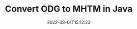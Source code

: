 ---
############################# Static ############################
layout: "auto-gen-conversion"
date: 2022-03-01T15:12:22
draft: false
otherformats: bmp dcm emf emz gif ico jp2 jpeg jpg png pps ppsx ppt pptx psb psd svg svgz tga tif tiff webp wmf wmz
breadcrumb: ODG to MHTM in Java

############################# Head ############################
head_title: "ODG to MHTM Converter in Java"
head_description: "Convert ODG to MHTM in Java using a few lines of code. Use the GroupDocs Document Conversion API to convert over 160 file formats."

############################# Header ############################
title: "Convert ODG to MHTM in Java"
description: "ODG to MHTM conversion with a few lines of Java code"
bg_image: "https://cms.admin.containerize.com/templates/aspose/App_Themes/V3/images/bg/header1.png"
bg_overlay: false
button:
    enable: true

############################# SubMenu ############################
submenu:
    enable: true

    left:
        img_alt: "GroupDocs.Conversion for Java"
        image: "https://cms.admin.containerize.com/templates/groupdocs/images/product-logos/90x90-noborder/groupdocs-conversion-java.png"
        product: "GroupDocs.Conversion"
        platform: "Java"



############################# About ############################
about:
    enable: true
    title: "About GroupDocs.Conversion for Java API"
    content: |
        [GroupDocs.Conversion for Java](https://products.groupdocs.com/conversion/java/) can be used to convert Microsoft Word, Excel, PowerPoint, PDF, Visio and other formats. GroupDocs.Conversion is a standalone API that is suitable for back-end and internal systems where high performance is required. It does not depend on any software such as Microsoft or Open Office.
    

overview:
    enable: true
    content: |
        Convert your ODG files to MHTM in Java easily. You can use just a couple of Java code lines in any platform of your choice like - Windows, Linux, macOS.
        You can try ODG to MHTM conversion for free and evaluate conversion results quality.  Along with simple file conversion scenarios you can try more advanced options for loading source ODG file and for saving output MHTM result. 
        
        For example, for the source ODG file you may use the following load options:

        * auto-detect file format;
        * specify password for protected files (if file format supports it);
        * replace missing fonts to preserve document appearance.
        
        There are also advanced convert options for the MHTM file:

        * convert specific document page or page range;
        * add a watermark to the converted MHTM file and many more.

        Once conversion is completed you can save your MHTM file to the local file path or any third-party storage like FTP, Amazon S3, Google Drive, Dropbox etc. Please note - to convert ODG to MHTM there is no need for any additional software installed - like MS Office, Open Office, Adobe Acrobat Reader etc.


############################# Steps ############################
steps:
    enable: true
    title_left: "Steps to convert ODG to MHTM in Java"
    content_left: |
        [GroupDocs.Conversion for Java](https://products.groupdocs.com/conversion/java/) makes it easy for developers to convert a ODG file to MHTM with a few lines of code.
        
        * Create an instance of the Converter class and provide the file ODG with the full path
        * Create and set ConvertOptions for MHTM type.
        * Call the Converter.Convert method and pass the full path and format (MHTM) as a parameter

    title_right: "System Requirements"
    content_right: |
        Basic conversion with GroupDocs.Conversion for Java can be done in just a few simple steps. Our APIs are supported on all major platforms and operating systems. Before executing the code below, make sure you have the following prerequisites installed on your system.

        * Operating systems: Microsoft Windows, Linux, MacOS
        * Development environments: NetBeans, Intellij IDEA, Eclipse, etc.
        * Java runtime: J2SE 6.0 and above
        * Get the latest GroupDocs.Conversion for Java from [Maven](https://repository.groupdocs.com/webapp/#/artifacts/browse/tree/General/repo/com/groupdocs/groupdocs-conversion)
         
    code: |
        ```java    
        // Load source file ODG for conversion
        Converter converter = new Converter("input.odg");
        // Prepare conversion options for target format MHTM
        ConvertOptions convertOptions = new FileType().fromExtension("mhtm").getConvertOptions();
        // Convert to MHTM format
        converter.convert("output.mhtm", convertOptions);
        ```

demos:
    enable: true
    title: "ODG to MHTM Live Demo"
    content: |
       Convert ODG to MHTM now by visiting the [GroupDocs.Conversion App](https://products.groupdocs.app/conversion/family) website. Online demo has the following advantages
          

more_formats:
    enable: true
    title: "Other supported ODG conversions in Java"
    content: "You can also convert ODG to many other file formats. Please see the list below."
       
       
back_to_top:
    enable: true
---